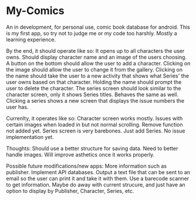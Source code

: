 # My-Comics
An in development, for personal use, comic book database for android. 
This is my first app, so try not to judge me or my code too harshly.  Mostly a learning experience.

By the end, it should operate like so:
It opens up to all characters the user owns.  Should display character name and an image of the users choosing.  A button on the bottom should allow the user to add a character. Clicking on the image should allow the user to change it from the gallery.  Clicking on the name should take the user to a new activity that shows what Series' the user owns based on that character.  Holding the name should prompt the user to delete the character.
The series screen should look similar to the character screen, only it shows Series titles.  Behaves the same as well.  Clicking a series shows a new screen that displays the issue numbers the user has.

Currenlty, it operates like so:
Character screen works mostly.  Issues with certain images when loaded in but not normal scrolling.  Remove function not added yet.  Series screen is very barebones.  Just add Series.  No issue implementation yet.

Thoughts:
Should use a better structure for saving data.
Need to better handle images.
Will improve asthetics once it works properly.

Possible future modifications/new apps:
More information such as publisher.
Implement API databases.
Output a text file that can be sent to an email so the user can print it and take it with them.
Use a barecode scanner to get information.
Maybe do away with current strucure, and just have an option to display by Publisher, Character, Series, etc.
